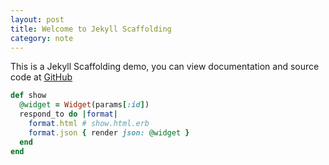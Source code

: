 ```yaml
---
layout: post
title: Welcome to Jekyll Scaffolding
category: note
---
```


<p>This is a Jekyll Scaffolding demo, you can view documentation and source code at <a href="https://github.com/sparanoid/jekyll-scaffolding">GitHub</a></p>

```ruby
def show
  @widget = Widget(params[:id])
  respond_to do |format|
    format.html # show.html.erb
    format.json { render json: @widget }
  end
end
```
